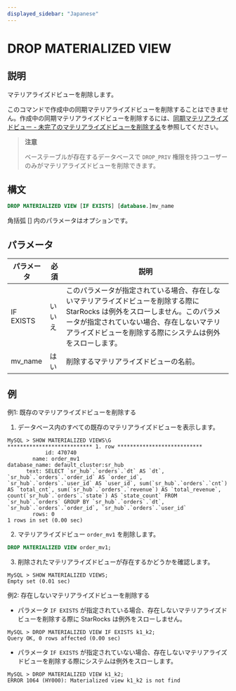 ```yaml
---
displayed_sidebar: "Japanese"
---
```


# DROP MATERIALIZED VIEW

## 説明

マテリアライズドビューを削除します。

このコマンドで作成中の同期マテリアライズドビューを削除することはできません。作成中の同期マテリアライズドビューを削除するには、[同期マテリアライズドビュー - 未完了のマテリアライズドビューを削除する](../../../using_starrocks/Materialized_view.md#drop-an-unfinished-materialized-view)を参照してください。

> **注意**
>
> ベーステーブルが存在するデータベースで `DROP_PRIV` 権限を持つユーザーのみがマテリアライズドビューを削除できます。

## 構文

```SQL
DROP MATERIALIZED VIEW [IF EXISTS] [database.]mv_name
```

角括弧 [] 内のパラメータはオプションです。

## パラメータ

| **パラメータ** | **必須** | **説明**                                                     |
| ------------- | ---------- | ------------------------------------------------------------ |
| IF EXISTS     | いいえ       | このパラメータが指定されている場合、存在しないマテリアライズドビューを削除する際に StarRocks は例外をスローしません。このパラメータが指定されていない場合、存在しないマテリアライズドビューを削除する際にシステムは例外をスローします。 |
| mv_name       | はい         | 削除するマテリアライズドビューの名前。                        |

## 例

例1: 既存のマテリアライズドビューを削除する

1. データベース内のすべての既存のマテリアライズドビューを表示します。

  ```Plain
  MySQL > SHOW MATERIALIZED VIEWS\G
  *************************** 1. row ***************************
              id: 470740
          name: order_mv1
  database_name: default_cluster:sr_hub
        text: SELECT `sr_hub`.`orders`.`dt` AS `dt`, `sr_hub`.`orders`.`order_id` AS `order_id`, `sr_hub`.`orders`.`user_id` AS `user_id`, sum(`sr_hub`.`orders`.`cnt`) AS `total_cnt`, sum(`sr_hub`.`orders`.`revenue`) AS `total_revenue`, count(`sr_hub`.`orders`.`state`) AS `state_count` FROM `sr_hub`.`orders` GROUP BY `sr_hub`.`orders`.`dt`, `sr_hub`.`orders`.`order_id`, `sr_hub`.`orders`.`user_id`
          rows: 0
  1 rows in set (0.00 sec)
  ```

2. マテリアライズドビュー `order_mv1` を削除します。

  ```SQL
  DROP MATERIALIZED VIEW order_mv1;
  ```

3. 削除されたマテリアライズドビューが存在するかどうかを確認します。

  ```Plain
  MySQL > SHOW MATERIALIZED VIEWS;
  Empty set (0.01 sec)
  ```

例2: 存在しないマテリアライズドビューを削除する

- パラメータ `IF EXISTS` が指定されている場合、存在しないマテリアライズドビューを削除する際に StarRocks は例外をスローしません。

```Plain
MySQL > DROP MATERIALIZED VIEW IF EXISTS k1_k2;
Query OK, 0 rows affected (0.00 sec)
```

- パラメータ `IF EXISTS` が指定されていない場合、存在しないマテリアライズドビューを削除する際にシステムは例外をスローします。

```Plain
MySQL > DROP MATERIALIZED VIEW k1_k2;
ERROR 1064 (HY000): Materialized view k1_k2 is not find
```
